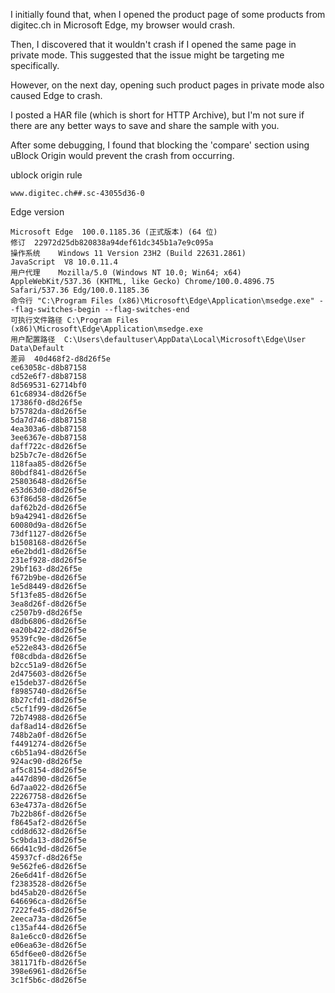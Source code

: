 I initially found that, when I opened the product page of some products from digitec.ch in Microsoft Edge, my browser would crash.

Then, I discovered that it wouldn't crash if I opened the same page in private mode. This suggested that the issue might be targeting me specifically.

However, on the next day, opening such product pages in private mode also caused Edge to crash.

I posted a HAR file (which is short for HTTP Archive), but I'm not sure if there are any better ways to save and share the sample with you.

After some debugging, I found that blocking the 'compare' section using uBlock Origin would prevent the crash from occurring.

ublock origin rule
```
www.digitec.ch##.sc-43055d36-0
```

Edge version
```
Microsoft Edge	100.0.1185.36 (正式版本) (64 位) 
修订	22972d25db820838a94def61dc345b1a7e9c095a
操作系统	Windows 11 Version 23H2 (Build 22631.2861)
JavaScript	V8 10.0.11.4
用户代理	Mozilla/5.0 (Windows NT 10.0; Win64; x64) AppleWebKit/537.36 (KHTML, like Gecko) Chrome/100.0.4896.75 Safari/537.36 Edg/100.0.1185.36
命令行	"C:\Program Files (x86)\Microsoft\Edge\Application\msedge.exe" --flag-switches-begin --flag-switches-end
可执行文件路径	C:\Program Files (x86)\Microsoft\Edge\Application\msedge.exe
用户配置路径	C:\Users\defaultuser\AppData\Local\Microsoft\Edge\User Data\Default
差异	40d468f2-d8d26f5e
ce63058c-d8b87158
cd52e6f7-d8b87158
8d569531-62714bf0
61c68934-d8d26f5e
17386f0-d8d26f5e
b75782da-d8d26f5e
5da7d746-d8b87158
4ea303a6-d8b87158
3ee6367e-d8b87158
daff722c-d8d26f5e
b25b7c7e-d8d26f5e
118faa85-d8d26f5e
80bdf841-d8d26f5e
25803648-d8d26f5e
e53d63d0-d8d26f5e
63f86d58-d8d26f5e
daf62b2d-d8d26f5e
b9a42941-d8d26f5e
60080d9a-d8d26f5e
73df1127-d8d26f5e
b1508168-d8d26f5e
e6e2bdd1-d8d26f5e
231ef928-d8d26f5e
29bf163-d8d26f5e
f672b9be-d8d26f5e
1e5d8449-d8d26f5e
5f13fe85-d8d26f5e
3ea8d26f-d8d26f5e
c2507b9-d8d26f5e
d8db6806-d8d26f5e
ea20b422-d8d26f5e
9539fc9e-d8d26f5e
e522e843-d8d26f5e
f08cdbda-d8d26f5e
b2cc51a9-d8d26f5e
2d475603-d8d26f5e
e15deb37-d8d26f5e
f8985740-d8d26f5e
8b27cfd1-d8d26f5e
c5cf1f99-d8d26f5e
72b74988-d8d26f5e
daf8ad14-d8d26f5e
748b2a0f-d8d26f5e
f4491274-d8d26f5e
c6b51a94-d8d26f5e
924ac90-d8d26f5e
af5c8154-d8d26f5e
a447d890-d8d26f5e
6d7aa022-d8d26f5e
22267758-d8d26f5e
63e4737a-d8d26f5e
7b22b86f-d8d26f5e
f8645af2-d8d26f5e
cdd8d632-d8d26f5e
5c9bda13-d8d26f5e
66d41c9d-d8d26f5e
45937cf-d8d26f5e
9e562fe6-d8d26f5e
26e6d41f-d8d26f5e
f2383528-d8d26f5e
bd45ab20-d8d26f5e
646696ca-d8d26f5e
7222fe45-d8d26f5e
2eeca73a-d8d26f5e
c135af44-d8d26f5e
8a1e6cc0-d8d26f5e
e06ea63e-d8d26f5e
65df6ee0-d8d26f5e
381171fb-d8d26f5e
398e6961-d8d26f5e
3c1f5b6c-d8d26f5e
```
